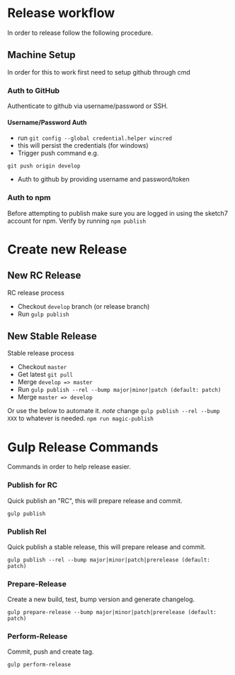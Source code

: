 # Release workflow
In order to release follow the following procedure.

## Machine Setup
In order for this to work first need to setup github through cmd

### Auth to GitHub
Authenticate to github via username/password or SSH.

#### Username/Password Auth
- run `git config --global credential.helper wincred`
 - this will persist the credentials (for windows)
- Trigger push command e.g.

```
git push origin develop
```
 - Auth to github by providing username and password/token

### Auth to npm
Before attempting to publish make sure you are logged in using the sketch7 account for npm.
Verify by running `npm publish`


# Create new Release

## New RC Release
RC release process
 - Checkout `develop` branch (or release branch)
 - Run `gulp publish`

## New Stable Release
Stable release process
 - Checkout `master`
 - Get latest `git pull`
 - Merge `develop => master`
 - Run `gulp publish --rel --bump major|minor|patch (default: patch)`
 - Merge `master => develop`

Or use the below to automate it. *note* change `gulp publish --rel --bump XXX` to whatever is needed.
 `npm run magic-publish`

# Gulp Release Commands
Commands in order to help release easier.

### Publish for RC
Quick publish an "RC", this will prepare release and commit.
```
gulp publish
```

### Publish Rel
Quick publish a stable release, this will prepare release and commit.
```
gulp publish --rel --bump major|minor|patch|prerelease (default: patch)
```

### Prepare-Release
Create a new build, test, bump version and generate changelog.
```
gulp prepare-release --bump major|minor|patch|prerelease (default: patch)
```

### Perform-Release
Commit, push and create tag.
```
gulp perform-release
```